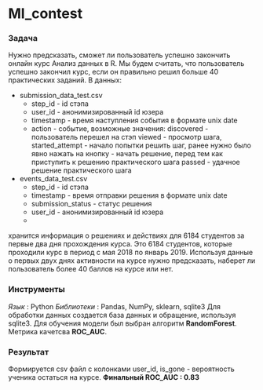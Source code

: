 # Ml_contest

### Задача
Нужно предсказать, сможет ли пользователь успешно закончить онлайн курс Анализ данных в R.
Мы будем считать, что пользователь успешно закончил курс, если он правильно решил больше 40 практических заданий.
В данных: 
* submission_data_test.csv
  * step_id - id стэпа 
  * user_id - анонимизированный id юзера 
  * timestamp - время наступления события в формате unix date 
  * action - событие, возможные значения: 
discovered - пользователь перешел на стэп
viewed - просмотр шага,
started_attempt - начало попытки решить шаг, ранее нужно было явно нажать на кнопку - начать решение, перед тем как приступить к решению практического шага
passed - удачное решение практического шага
* events_data_test.csv
  * step_id - id стэпа
  * timestamp - время отправки решения в формате unix date
  * submission_status - статус решения
  * user_id - анонимизированный id юзера 
  * 
хранится информация о решениях и действиях для 6184 студентов за первые два дня прохождения курса. Это 6184 студентов, которые проходили курс в период с мая 2018 по январь 2019. 
Используя данные о первых двух днях активности на курсе нужно предсказать, наберет ли пользователь более 40 баллов на курсе или нет.

### Инструменты
*Язык* : Python
*Библиотеки* : Pandas, NumPy, sklearn, sqlite3
Для обработки данных создается база данных и обращение, используя sqlite3. Для обучения модели был выбран алгоритм **RandomForest**. Метрика качетсва **ROC_AUC**. 
### Результат
Формируется csv файл с колонками user_id, is_gone - вероятность ученика остаться на курсе. 
**Финальный ROC_AUC :  0.83**
